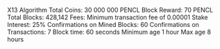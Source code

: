X13 Algorithm
Total Coins: 30 000 000 PENCL
Block Reward: 70 PENCL
Total Blocks: 428,142
Fees: Minimum transaction fee of 0.00001
Stake Interest: 25%
Confirmations on Mined Blocks: 60
Confirmations on Transactions: 7
Block time: 60 seconds
Minimum age 1 hour
Max age 8 hours
